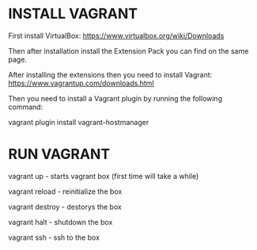 INSTALL VAGRANT
==================

First install VirtualBox:
https://www.virtualbox.org/wiki/Downloads

Then after installation install the Extension Pack you can find 
on the same page.

After installing the extensions then you need to install Vagrant:
https://www.vagrantup.com/downloads.html

Then you need to install a Vagrant plugin by running the following command:

vagrant plugin install vagrant-hostmanager


RUN VAGRANT
===============

vagrant up   - starts vagrant box (first time will take a while)

vagrant reload  - reinitialize the box

vagrant destroy  - destorys the box

vagrant halt - shutdown the box

vagrant ssh - ssh to the box


